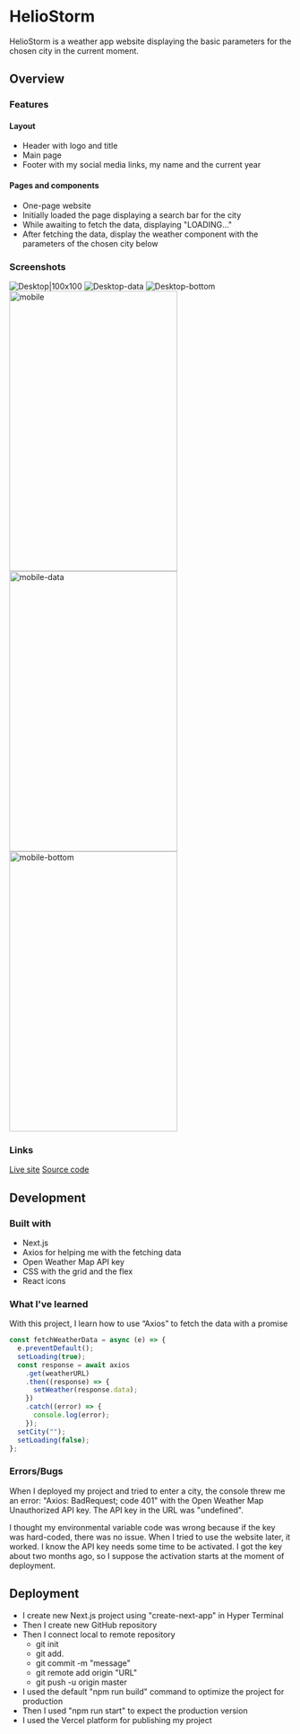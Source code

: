 # HelioStorm

HelioStorm is a weather app website displaying the basic parameters for the chosen city in the current moment.

## Overview

### Features

#### Layout

- Header with logo and title
- Main page
- Footer with my social media links, my name and the current year

#### Pages and components

- One-page website
- Initially loaded the page displaying a search bar for the city
- While awaiting to fetch the data, displaying "LOADING..."
- After fetching the data, display the weather component with the parameters of the chosen city below

### Screenshots

![Desktop|100x100](./public/images/desktop.png "Desktop")
![Desktop-data](./public/images/desktop-data.png "Desktop-data")
![Desktop-bottom](./public/images/desktop-bottom.png "Desktop-bottom")
<img src="./public/images/mobile.png" alt="mobile" width="300" height="500"/>
<img src="./public/images/mobile-data.png" alt="mobile-data" width="300" height="500"/>
<img src="./public/images/mobile-bottom.png" alt="mobile-bottom" width="300" height="500"/>

### Links

[Live site](https://weather-app-taupe.vercel.app)
[Source code](https://github.com/NDraganov/weather-app)

## Development

### Built with

- Next.js
- Axios for helping me with the fetching data
- Open Weather Map API key
- CSS with the grid and the flex
- React icons

### What I've learned

With this project, I learn how to use “Axios” to fetch the data with a promise

```js
const fetchWeatherData = async (e) => {
  e.preventDefault();
  setLoading(true);
  const response = await axios
    .get(weatherURL)
    .then((response) => {
      setWeather(response.data);
    })
    .catch((error) => {
      console.log(error);
    });
  setCity("");
  setLoading(false);
};
```

### Errors/Bugs

When I deployed my project and tried to enter a city, the console threw me an error: "Axios: BadRequest; code 401" with the Open Weather Map Unauthorized API key. The API key in the URL was "undefined".

I thought my environmental variable code was wrong because if the key was hard-coded, there was no issue. When I tried to use the website later, it worked. I know the API key needs some time to be activated. I got the key about two months ago, so I suppose the activation starts at the moment of deployment.

## Deployment

- I create new Next.js project using "create-next-app" in Hyper Terminal
- Then I create new GitHub repository
- Then I connect local to remote repository
  - git init
  - git add.
  - git commit -m "message"
  - git remote add origin "URL"
  - git push -u origin master
- I used the default "npm run build" command to optimize the project for production
- Then I used "npm run start" to expect the production version
- I used the Vercel platform for publishing my project
